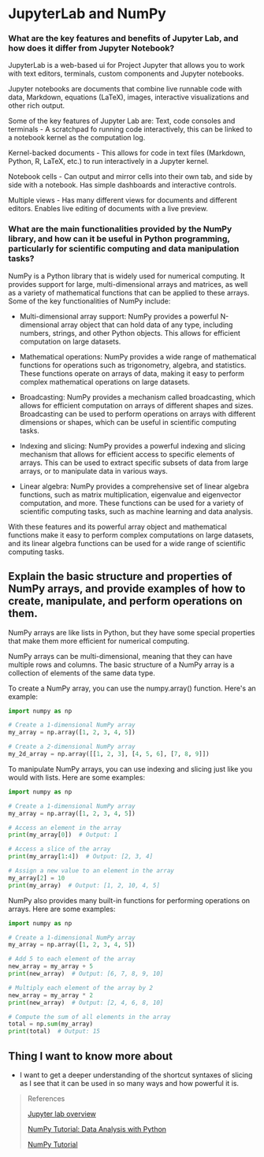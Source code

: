 # JupyterLab and NumPy

### What are the key features and benefits of Jupyter Lab, and how does it differ from Jupyter Notebook?

JupyterLab is a web-based ui for Project Jupyter that allows you to work with text editors, terminals, custom components and Jupyter notebooks. 

Jupyter notebooks are documents that combine live runnable code with data, Markdown, equations (LaTeX), images, interactive visualizations and other rich output.

Some of the key features of Jupyter Lab are:
Text, code consoles and terminals - A scratchpad fo running code interactively, this can be linked to a notebook kernel as the computation log.

Kernel-backed documents - This allows for code in text files (Markdown, Python, R, LaTeX, etc.) to run interactively in a Jupyter kernel.

Notebook cells - Can output and mirror cells into their own tab, and side by side with a notebook. Has simple dashboards and interactive controls. 

Multiple views - Has many different views for documents and different editors. Enables live editing of documents with a live preview.

### What are the main functionalities provided by the NumPy library, and how can it be useful in Python programming, particularly for scientific computing and data manipulation tasks?

NumPy is a Python library that is widely used for numerical computing. It provides support for large, multi-dimensional arrays and matrices, as well as a variety of mathematical functions that can be applied to these arrays. Some of the key functionalities of NumPy include:

- Multi-dimensional array support: NumPy provides a powerful N-dimensional array object that can hold data of any type, including numbers, strings, and other Python objects. This allows for efficient computation on large datasets.

- Mathematical operations: NumPy provides a wide range of mathematical functions for operations such as trigonometry, algebra, and statistics. These functions operate on arrays of data, making it easy to perform complex mathematical operations on large datasets.

- Broadcasting: NumPy provides a mechanism called broadcasting, which allows for efficient computation on arrays of different shapes and sizes. Broadcasting can be used to perform operations on arrays with different dimensions or shapes, which can be useful in scientific computing tasks.
- Indexing and slicing: NumPy provides a powerful indexing and slicing mechanism that allows for efficient access to specific elements of arrays. This can be used to extract specific subsets of data from large arrays, or to manipulate data in various ways.

- Linear algebra: NumPy provides a comprehensive set of linear algebra functions, such as matrix multiplication, eigenvalue and eigenvector computation, and more. These functions can be used for a variety of scientific computing tasks, such as machine learning and data analysis.

With these features and its powerful array object and mathematical functions make it easy to perform complex computations on large datasets, and its linear algebra functions can be used for a wide range of scientific computing tasks.


## Explain the basic structure and properties of NumPy arrays, and provide examples of how to create, manipulate, and perform operations on them.

NumPy arrays are like lists in Python, but they have some special properties that make them more efficient for numerical computing. 

NumPy arrays can be multi-dimensional, meaning that they can have multiple rows and columns. The basic structure of a NumPy array is a collection of elements of the same data type.

To create a NumPy array, you can use the numpy.array() function. Here's an example:

```python
import numpy as np

# Create a 1-dimensional NumPy array
my_array = np.array([1, 2, 3, 4, 5])

# Create a 2-dimensional NumPy array
my_2d_array = np.array([[1, 2, 3], [4, 5, 6], [7, 8, 9]])

```

To manipulate NumPy arrays, you can use indexing and slicing just like you would with lists. Here are some examples:

```python
import numpy as np

# Create a 1-dimensional NumPy array
my_array = np.array([1, 2, 3, 4, 5])

# Access an element in the array
print(my_array[0])  # Output: 1

# Access a slice of the array
print(my_array[1:4])  # Output: [2, 3, 4]

# Assign a new value to an element in the array
my_array[2] = 10
print(my_array)  # Output: [1, 2, 10, 4, 5]


```

NumPy also provides many built-in functions for performing operations on arrays. Here are some examples:


```python
import numpy as np

# Create a 1-dimensional NumPy array
my_array = np.array([1, 2, 3, 4, 5])

# Add 5 to each element of the array
new_array = my_array + 5
print(new_array)  # Output: [6, 7, 8, 9, 10]

# Multiply each element of the array by 2
new_array = my_array * 2
print(new_array)  # Output: [2, 4, 6, 8, 10]

# Compute the sum of all elements in the array
total = np.sum(my_array)
print(total)  # Output: 15

```

## Thing I want to know more about

- I want to get a deeper understanding of the shortcut syntaxes of slicing as I see that it can be used in so many ways and how powerful it is. 

> References
>
>[Jupyter lab overview](https://jupyterlab.readthedocs.io/en/stable/getting_started/overview.html)
>
>[NumPy Tutorial: Data Analysis with Python](https://www.dataquest.io/blog/numpy-tutorial-python/)
>
>[NumPy Tutorial](https://www.tutorialspoint.com/numpy/index.htm)
